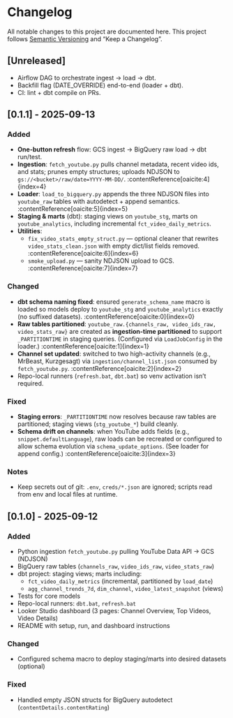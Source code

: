 # Changelog
All notable changes to this project are documented here.
This project follows [Semantic Versioning](https://semver.org/) and “Keep a Changelog”.

## [Unreleased]
- Airflow DAG to orchestrate ingest → load → dbt.
- Backfill flag (DATE_OVERRIDE) end-to-end (loader + dbt).
- CI: lint + dbt compile on PRs.

## [0.1.1] - 2025-09-13
### Added
- **One-button refresh** flow: GCS ingest → BigQuery raw load → dbt run/test.
- **Ingestion**: `fetch_youtube.py` pulls channel metadata, recent video ids, and stats; prunes empty structures; uploads NDJSON to `gs://<bucket>/raw/date=YYYY-MM-DD/`. :contentReference[oaicite:4]{index=4}
- **Loader**: `load_to_bigquery.py` appends the three NDJSON files into `youtube_raw` tables with autodetect + append semantics. :contentReference[oaicite:5]{index=5}
- **Staging & marts** (dbt): staging views on `youtube_stg`, marts on `youtube_analytics`, including incremental `fct_video_daily_metrics`.
- **Utilities**:
  - `fix_video_stats_empty_struct.py` — optional cleaner that rewrites `video_stats_clean.json` with empty dict/list fields removed. :contentReference[oaicite:6]{index=6}
  - `smoke_upload.py` — sanity NDJSON upload to GCS. :contentReference[oaicite:7]{index=7}

### Changed
- **dbt schema naming fixed**: ensured `generate_schema_name` macro is loaded so models deploy to `youtube_stg` and `youtube_analytics` exactly (no suffixed datasets). :contentReference[oaicite:0]{index=0}
- **Raw tables partitioned**: `youtube_raw.{channels_raw, video_ids_raw, video_stats_raw}` are created as **ingestion-time partitioned** to support `_PARTITIONTIME` in staging queries. (Configured via `LoadJobConfig` in the loader.) :contentReference[oaicite:1]{index=1}
- **Channel set updated**: switched to two high-activity channels (e.g., MrBeast, Kurzgesagt) via `ingestion/channel_list.json` consumed by `fetch_youtube.py`. :contentReference[oaicite:2]{index=2}
- Repo-local runners (`refresh.bat`, `dbt.bat`) so venv activation isn’t required.

### Fixed
- **Staging errors**: `_PARTITIONTIME` now resolves because raw tables are partitioned; staging views (`stg_youtube_*`) build cleanly.
- **Schema drift on channels**: when YouTube adds fields (e.g., `snippet.defaultLanguage`), raw loads can be recreated or configured to allow schema evolution via `schema_update_options`. (See loader for append config.) :contentReference[oaicite:3]{index=3}

### Notes
- Keep secrets out of git: `.env`, `creds/*.json` are ignored; scripts read from env and local files at runtime.


## [0.1.0] - 2025-09-12
### Added
- Python ingestion `fetch_youtube.py` pulling YouTube Data API → GCS (NDJSON)
- BigQuery raw tables (`channels_raw`, `video_ids_raw`, `video_stats_raw`)
- dbt project: staging views; marts including:
  - `fct_video_daily_metrics` (incremental, partitioned by `load_date`)
  - `agg_channel_trends_7d`, `dim_channel`, `video_latest_snapshot` (views)
- Tests for core models
- Repo-local runners: `dbt.bat`, `refresh.bat`
- Looker Studio dashboard (3 pages: Channel Overview, Top Videos, Video Details)
- README with setup, run, and dashboard instructions

### Changed
- Configured schema macro to deploy staging/marts into desired datasets (optional)

### Fixed
- Handled empty JSON structs for BigQuery autodetect (`contentDetails.contentRating`)
